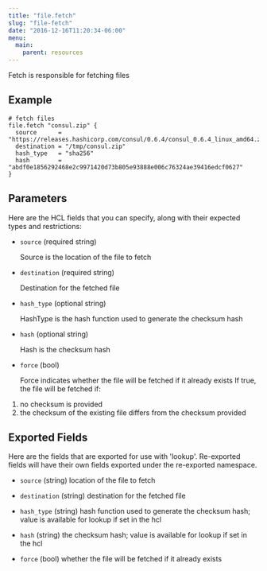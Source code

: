 ```yaml
---
title: "file.fetch"
slug: "file-fetch"
date: "2016-12-16T11:20:34-06:00"
menu:
  main:
    parent: resources
---
```



Fetch is responsible for fetching files


## Example

```hcl
# fetch files
file.fetch "consul.zip" {
  source      = "https://releases.hashicorp.com/consul/0.6.4/consul_0.6.4_linux_amd64.zip"
  destination = "/tmp/consul.zip"
  hash_type   = "sha256"
  hash        = "abdf0e1856292468e2c9971420d73b805e93888e006c76324ae39416edcf0627"
}

```


## Parameters

Here are the HCL fields that you can specify, along with their expected types
and restrictions:


- `source` (required string)

  Source is the location of the file to fetch

- `destination` (required string)

  Destination for the fetched file

- `hash_type` (optional string)

  HashType is the hash function used to generate the checksum hash

- `hash` (optional string)

  Hash is the checksum hash

- `force` (bool)

  Force indicates whether the file will be fetched if it already exists
If true, the file will be fetched if:
1. no checksum is provided
2. the checksum of the existing file differs from the checksum provided


## Exported Fields

Here are the fields that are exported for use with 'lookup'.  Re-exported fields
will have their own fields exported under the re-exported namespace.


- `source` (string)
  location of the file to fetch
 
- `destination` (string)
  destination for the fetched file
 
- `hash_type` (string)
  hash function used to generate the checksum hash; value is available for
lookup if set in the hcl
 
- `hash` (string)
  the checksum hash; value is available for lookup if set in the hcl
 
- `force` (bool)
  whether the file will be fetched if it already exists
  

